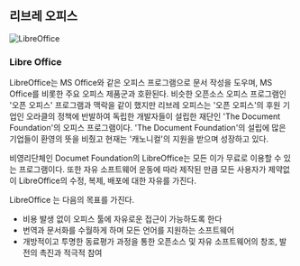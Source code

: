 ## 리브레 오피스

![LibreOffice](https://logosinside.com/uploads/posts/2016-09/libreoffice-logo.png)

### Libre Office

 LibreOffice는 MS Office와 같은 오피스 프로그램으로 문서 작성을 도우며, MS Office를 비롯한 주요 오피스 제품군과 호환된다. 비슷한 오픈소스 오피스 프로그램인 '오픈 오피스' 프로그램과 맥락을 같이 했지만 리브레 오피스는 '오픈 오피스'의 후원 기업인 오라클의 정책에 반발하여 독립한 개발자들이 설립한 재단인 'The Document Foundation'의 오피스 프로그램이다. 'The Document Foundation'의 설립에 많은 기업들이 환영의 뜻을 비췄고 현재는 '캐노니컬'의 지원을 받으며 성장하고 있다.

 비영리단체인 Documet Foundation의 LibreOffice는 모든 이가 무료로 이용할 수 있는 프로그램이다. 또한 자유 소프트웨어 운동에 따라 제작된 만큼 모든 사용자가 제약없이 LibreOffice의 수정, 복제, 배포에 대한 자유를 가진다.

LibreOffice 는 다음의 목표를 가진다.

* 비용 발생 없이 오피스 툴에 자유로운 접근이 가능하도록 한다
* 번역과 문서화를 수월하게 하며 모든 언어를 지원하는 소프트웨어
* 개방적이고 투명한 동료평가 과정을 통한 오픈소스 및 자유 소프트웨어의 창조, 발전의 촉진과 적극적 참여




